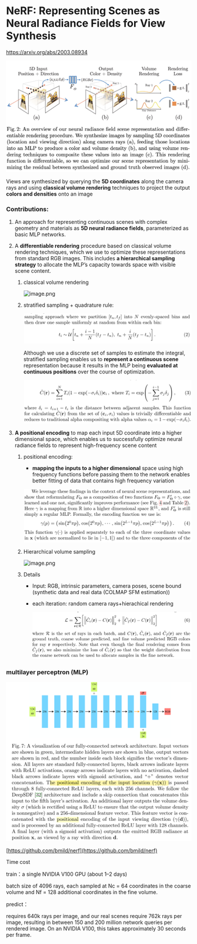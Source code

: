 # NeRF: Representing Scenes as Neural Radiance Fields for View Synthesis

https://arxiv.org/abs/2003.08934

![image.png](images/NeRF%20Representing%20Scenes%20as%20Neural%20Radiance%20Fields%201b571bdab3cf804a9f26df57cb745cf0/image.png)

Views are synthesized by querying the **5D coordinates** along the camera rays and using **classical volume rendering** techniques to project the output **colors and densities** onto an image

### **Contributions:**

1. An approach for representing continuous scenes with complex geometry and materials as **5D neural radiance fields**, parameterized as basic MLP networks.
2. A **differentiable rendering** procedure based on classical volume rendering techniques, which we use to optimize these representations from standard RGB images. This includes **a hierarchical sampling strategy** to allocate the MLP’s capacity towards space with visible scene content.
    1. classical volume rendering
        
        ![image.png](NeRF%20Representing%20Scenes%20as%20Neural%20Radiance%20Fields%201b571bdab3cf804a9f26df57cb745cf0/image%201.png)
        
    2. stratified sampling + quadrature rule:
        
        ![image.png](images/NeRF%20Representing%20Scenes%20as%20Neural%20Radiance%20Fields%201b571bdab3cf804a9f26df57cb745cf0/image%202.png)
        
        Although we use a discrete set of samples to estimate the integral, stratified sampling enables us to **represent a continuous scene** representation because it results in the MLP being **evaluated at continuous positions** over the course of optimization.
        
        ![image.png](images/NeRF%20Representing%20Scenes%20as%20Neural%20Radiance%20Fields%201b571bdab3cf804a9f26df57cb745cf0/image%203.png)
        
3. **A positional encoding** to map each input 5D coordinate into a higher dimensional space, which enables us to successfully optimize neural radiance fields to represent high-frequency scene content
    1. positional encoding:
        - **mapping the inputs to a higher dimensional** space using high frequency functions before passing them to the network enables better fitting of data that contains high frequency variation
        
        ![image.png](images/NeRF%20Representing%20Scenes%20as%20Neural%20Radiance%20Fields%201b571bdab3cf804a9f26df57cb745cf0/image%204.png)
        
    2. Hierarchical volume sampling
        
        ![image.png](NeRF%20Representing%20Scenes%20as%20Neural%20Radiance%20Fields%201b571bdab3cf804a9f26df57cb745cf0/image%205.png)
        
    3. Details
        - Input: RGB, intrinsic parameters, camera poses, scene bound (synthetic data and real data (COLMAP SFM estimation))
        - each iteration: random camera rays+hierachical rendering
            
            ![image.png](images/NeRF%20Representing%20Scenes%20as%20Neural%20Radiance%20Fields%201b571bdab3cf804a9f26df57cb745cf0/image%206.png)
            

### **multilayer perceptron (MLP)**

![image.png](images/NeRF%20Representing%20Scenes%20as%20Neural%20Radiance%20Fields%201b571bdab3cf804a9f26df57cb745cf0/image%207.png)

[https://github.com/bmild/nerf](https://github.com/bmild/nerf)

Time cost

train：a single NVIDIA V100 GPU (about 1–2 days)

batch size of 4096 rays, each sampled at Nc = 64
coordinates in the coarse volume and Nf = 128 additional coordinates in the fine volume. 

predict：

requires 640k rays per image, and our real scenes require 762k rays per
image, resulting in between 150 and 200 million network queries per rendered
image. On an NVIDIA V100, this takes approximately 30 seconds per frame.
